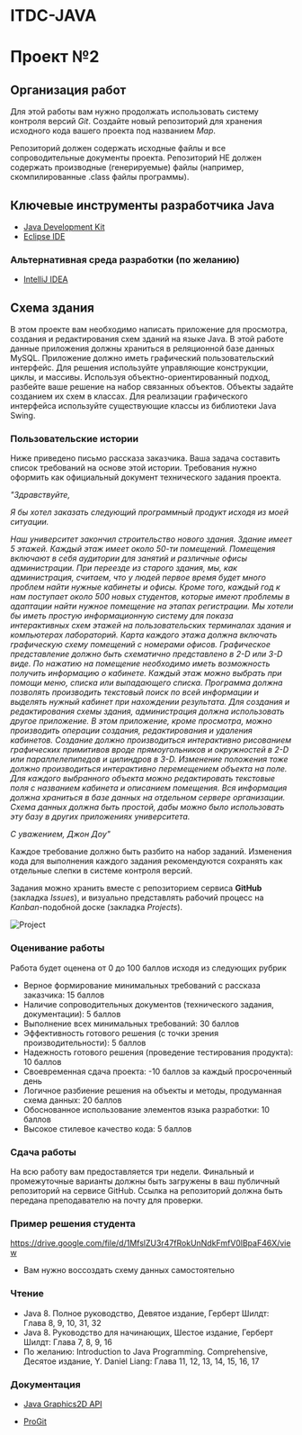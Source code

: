 # ITDC-JAVA
Проект №2
=========

## Организация работ

Для этой работы вам нужно продолжать использовать систему контроля версий _Git_.
Создайте новый репозиторий для хранения исходного кода вашего проекта под названием
_Map_.

Репозиторий должен содержать исходные файлы и все сопроводительные документы
проекта. Репозиторий НЕ должен содержать производные (генерируемые) файлы
(например, скомпилированные .class файлы программы).

## Ключевые инструменты разработчика Java

* [Java Development Kit](http://www.oracle.com/technetwork/java/javase/downloads/jdk8-downloads-2133151.html)
* [Eclipse IDE](https://eclipse.org/downloads/packages/eclipse-ide-java-developers/oxygenr)

### Альтернативная среда разработки (по желанию)

* [IntelliJ IDEA](https://www.jetbrains.com/idea)

## Схема здания

В этом проекте вам необходимо написать приложение для просмотра, создания и
редактирования схем зданий на языке Java. В этой работе данные приложения должны
храниться в реляционной базе данных MySQL. Приложение должно иметь графический
пользовательский интерфейс. Для решения используйте управляющие конструкции,
циклы, и массивы. Используя объектно-ориентированный подход, разбейте ваше решение
на набор связанных объектов. Объекты задайте созданием их схем в классах. Для
реализации графического интерфейса используйте существующие классы из библиотеки
Java Swing.

### Пользовательские истории

Ниже приведено письмо рассказа заказчика. Ваша задача составить список
требований на основе этой истории. Требования нужно оформить как официальный
документ технического задания проекта.

_"Здравствуйте,_

_Я бы хотел заказать следующий программный продукт исходя из моей ситуации._

_Наш университет закончил строительство нового здания. Здание имеет 5 этажей.
Каждый этаж имеет около 50-ти помещений. Помещения включают в себя аудитории для
занятий и различные офисы администрации. При переезде из старого здания, мы,
как администрация, считаем, что у людей первое время будет много проблем найти
нужные кабинеты и офисы. Кроме того, каждый год к нам поступает около 500 новых
студентов, которые имеют проблемы в адаптации найти нужное помещение
на этапах регистрации. Мы хотели бы иметь простую информационную систему для показа
интерактивных схем этажей на пользовательских терминалах здания и компьютерах
лабораторий. Карта каждого этажа должна включать графическую схему помещений с
номерами офисов. Графическое представление должно быть схематично представлено в 2-D
или 3-D виде. По нажатию на помещение необходимо иметь возможность получить информацию
о кабинете. Каждый этаж можно выбрать при помощи меню, списка или выпадающего списка.
Программа должна позволять производить текстовый поиск по всей информации
и выделять нужный кабинет при нахождении результата. Для создания и редактирования
схемы здания, администрация должна использовать другое приложение. В этом приложение, кроме
просмотра, можно производить операции создания, редактирования и удаления кабинетов.
Создание должно производиться интерактивно рисованием графических
примитивов вроде прямоугольников и окружностей в 2-D или параллелепипедов и
цилиндров в 3-D. Изменение положения тоже должно производиться интерактивно
перемещением объекта на поле. Для каждого выбранного объекта можно редактировать
текстовые поля с названием кабинета и описанием помещения. Вся информация должна
храниться в базе данных на отдельном сервере организации. Схема данных должна быть
простой, дабы можно было использовать эту базу в других приложениях университета._

_С уважением,
Джон Доу"_

Каждое требование должно быть разбито на набор заданий. Изменения кода для
выполнения каждого задания рекомендуются сохранять как отдельные слепки в
системе контроля версий.

Задания можно хранить вместе с репозиторием сервиса **GitHub** (закладка
_Issues_), и визуально представлять рабочий процесс на _Kanban_-подобной доске
(закладка _Projects_).

![Project](https://i.imgur.com/ysVAyop.png)

### Оценивание работы

Работа будет оценена от 0 до 100 баллов исходя из следующих рубрик

* Верное формирование минимальных требований с рассказа заказчика: 15 баллов
* Наличие сопроводительных документов (технического задания, документации): 5 баллов
* Выполнение всех минимальных требований: 30 баллов
* Эффективность готового решения (с точки зрения производительности): 5 баллов
* Надежность готового решения (проведение тестирования продукта): 10 баллов
* Своевременная сдача проекта: -10 баллов за каждый просроченный день
* Логичное разбиение решения на объекты и методы, продуманная схема данных: 20 баллов
* Обоснованное использование элементов языка разработки: 10 баллов
* Высокое стилевое качество кода: 5 баллов

### Сдача работы

На всю работу вам предоставляется три недели. Финальный и промежуточные варианты
должны быть загружены в ваш публичный репозиторий на сервисе GitHub. Ссылка на
репозиторий должна быть передана преподавателю на почту для проверки.

### Пример решения студента

<https://drive.google.com/file/d/1MfslZU3r47fRokUnNdkFmfV0lBpaF46X/view>

* Вам нужно воссоздать схему данных самостоятельно

### Чтение

* Java 8. Полное руководство, Девятое издание, Герберт Шилдт: Глава 8, 9, 10, 31, 32
* Java 8. Руководство для начинающих, Шестое издание, Герберт Шилдт: Глава 7, 8, 9, 16
* По желанию: Introduction to Java Programming. Comprehensive, Десятое издание, Y. Daniel Liang: Глава 11, 12, 13, 14, 15, 16, 17

### Документация

* [Java Graphics2D API](https://docs.oracle.com/javase/8/docs/api/java/awt/Graphics2D.html)

* [ProGit](https://git-scm.com/book/ru/v2)
